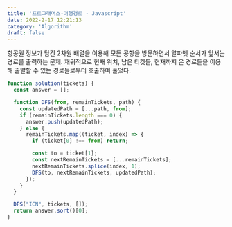 ```yaml
---
title: '프로그래머스-여행경로 - Javascript'
date: 2022-2-17 12:21:13
category: 'Algorithm'
draft: false
---
```

항공권 정보가 담긴 2차원 배열을 이용해 모든 공항을 방문하면서 알파벳 순서가 앞서는 경로를 출력하는 문제. 재귀적으로 현재 위치, 남은 티켓들, 현재까지 온 경로들을 이용해 출발할 수 있는 경로들로부터 호출하여 풀었다.
```javascript
function solution(tickets) {
  const answer = [];

  function DFS(from, remainTickets, path) {
    const updatedPath = [...path, from];
    if (remainTickets.length === 0) {
      answer.push(updatedPath);
    } else {
      remainTickets.map((ticket, index) => {
        if (ticket[0] !== from) return;

        const to = ticket[1];
        const nextRemainTickets = [...remainTickets];
        nextRemainTickets.splice(index, 1);
        DFS(to, nextRemainTickets, updatedPath);
      });
    }
  }

  DFS("ICN", tickets, []);
  return answer.sort()[0];
}

```